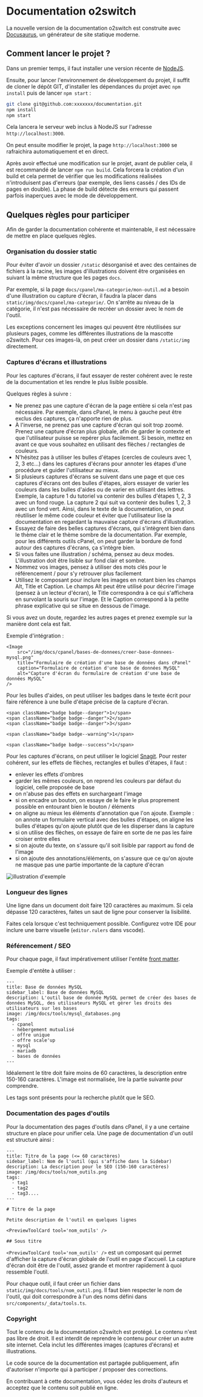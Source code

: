 # Documentation o2switch

La nouvelle version de la documentation o2switch est construite avec [Docusaurus](https://docusaurus.io/), un 
générateur de site statique moderne.

## Comment lancer le projet ?

Dans un premier temps, il faut installer une version récente de [NodeJS](https://nodejs.org/fr/download/package-manager).

Ensuite, pour lancer l'environnement de développement du projet, il suffit de cloner le dépôt GIT, d'installer
les dépendances du projet avec `npm install` puis de lancer `npm start` : 

```bash
git clone git@github.com:xxxxxxx/documentation.git
npm install
npm start
```

Cela lancera le serveur web inclus à NodeJS sur l'adresse `http://localhost:3000`.

On peut ensuite modifier le projet, la page `http://localhost:3000` se rafraichira automatiquement et en direct. 

Après avoir effectué une modification sur le projet, avant de publier cela, il est recommandé de lancer `npm run build`. 
Cela forcera la création d'un build et cela permet de vérifier que les modifications réalisées n'introduisent pas 
d'erreurs (par exemple, des liens cassés / des IDs de pages en double). La phase de build détecte des erreurs qui 
passent parfois inaperçues avec le mode de développement. 

## Quelques règles pour participer

Afin de garder la documentation cohérente et maintenable, il est nécessaire de mettre en place quelques règles.

### Organisation du dossier static

Pour éviter d'avoir un dossier `/static` désorganisé et avec des centaines de fichiers à la racine, les images 
d'illustrations doivent être organisées en suivant la même structure que les pages `docs`.

Par exemple, si la page `docs/cpanel/ma-categorie/mon-outil.md` a besoin d'une illustration ou capture d'écran, 
il faudra la placer dans `static/img/docs/cpanel/ma-categorie/`.  On s'arrête au niveau de la catégorie, il n'est pas
nécessaire de recréer un dossier avec le nom de l'outil.

Les exceptions concernent les images qui peuvent être réutilisées sur plusieurs pages, comme les différentes 
illustrations de la mascotte o2switch. Pour ces images-là, on peut créer un dossier dans `/static/img` directement.

### Captures d'écrans et illustrations

Pour les captures d'écrans, il faut essayer de rester cohérent avec le reste de la documentation et les rendre le
plus lisible possible. 

Quelques règles à suivre : 
  * Ne prenez pas une capture d'écran de la page entière si cela n'est pas nécessaire. Par exemple, dans cPanel, le
  menu à gauche peut être exclus des captures, ça n'apporte rien de plus.
  * À l'inverse, ne prenez pas une capture d'écran qui soit trop zoomé. Prenez une capture d'écran plus globale, afin
  de garder le contexte et que l'utilisateur puisse se repérer plus facilement. Si besoin, mettez en avant ce que vous
  souhaitez en utilisant des flèches / rectangles de couleurs.
  * N'hésitez pas à utiliser les bulles d'étapes (cercles de couleurs avec 1, 2, 3 etc...) dans les captures d'écrans 
  pour annoter les étapes d'une procédure et guider l'utilisateur au mieux.
  * Si plusieurs captures d'écrans se suivent dans une page et que ces captures d'écrans ont des bulles d'étapes, alors
  essayer de varier les couleurs dans les bulles d'aides ou de varier en utilisant des lettres. Exemple, la capture 1
  du tutoriel va contenir des bulles d'étapes 1, 2, 3 avec un fond rouge. La capture 2 qui suit va contenir des bulles 
  1, 2, 3 avec un fond vert. Ainsi, dans le texte de la documentation, on peut réutiliser le même code couleur et éviter
  que l'utilisateur lise la documentation en regardant la mauvaise capture d'écrans d'illustration.  
  * Essayez de faire des belles captures d'écrans, qui s'intègrent bien dans le thème clair et le thème sombre de la
  documentation. Par exemple, pour les différents outils cPanel, on peut garder la bordure de fond autour des captures
  d'écrans, ça s'intègre bien.
  * Si vous faites une illustration / schéma, pensez au deux modes. L'illustration doit être lisible sur fond clair
  et sombre. 
  * Nommez vos images, pensez à utiliser des mots clés pour le référencement / pour s'y retrouver plus facilement
  * Utilisez le composant pour inclure les images en notant bien les champs Alt, Title et Caption. Le champs Alt peut 
  être utilisé pour décrire l'image (pensez à un lecteur d'écran), le Title correspondra à ce qui s'affichera en 
  survolant la souris sur l'image. Et le Caption correspond à la petite phrase explicative qui se situe en dessous
  de l'image.

Si vous avez un doute, regardez les autres pages et prenez exemple sur la manière dont cela est fait. 

Exemple d'intégration : 

```mdx
<Image
    src="/img/docs/cpanel/bases-de-donnees/creer-base-donnees-mysql.png"
    title="Formulaire de création d'une base de données dans cPanel"
    caption="Formulaire de création d'une base de données MySQL"
    alt="Capture d'écran du formulaire de création d'une base de données MySQL"
/>
```

Pour les bulles d'aides, on peut utiliser les badges dans le texte écrit pour faire référence à une bulle d'étape
précise de la capture d'écran. 

```mdx 
<span className="badge badge--danger">1</span> 
<span className="badge badge--danger">2</span>
<span className="badge badge--danger">3</span>  

<span className="badge badge--warning">1</span> 

<span className="badge badge--success">1</span> 
```

Pour les captures d'écrans, on peut utiliser le logiciel [Snagit](https://www.techsmith.fr/snagit/). Pour rester
cohérent, sur les effets de flèches, rectangles et bulles d'étapes, il faut : 
  * enlever les effets d'ombres 
  * garder les mêmes couleurs, on reprend les couleurs par défaut du logiciel, celle proposée de base 
  * on n'abuse pas des effets en surchargeant l'image
  * si on encadre un bouton, on essaye de le faire le plus proprement possible en entourant bien le bouton / éléments 
  * on aligne au mieux les éléments d'annotation que l'on ajoute. Exemple : on annote un formulaire vertical avec des
  bulles d'étapes, on aligne les bulles d'étapes qu'on ajoute plutôt que de les disperser dans la capture 
  * si on utilise des flèches, on essaye de faire en sorte de ne pas les faire croiser entre elles 
  * si on ajoute du texte, on s'assure qu'il soit lisible par rapport au fond de l'image 
  * si on ajoute des annotations/éléments, on s'assure que ce qu'on ajoute ne masque pas une partie importante de la
  capture d'écran 

![illustration d'exemple](./static/img/readme/exemple-capture-ecran.png)

### Longueur des lignes 

Une ligne dans un document doit faire 120 caractères au maximum. Si cela dépasse 120 caractères, faites un saut de 
ligne pour conserver la lisibilité.

Faites cela lorsque c'est techniquement possible. Configurez votre IDE pour inclure une barre visuelle (`editor.rulers`
dans vscode).

### Référencement / SEO

Pour chaque page, il faut impérativement utiliser l'entête [front matter](https://docusaurus.io/fr/docs/next/markdown-features#front-matter).

Exemple d'entête à utiliser : 

```mdx
---
title: Base de données MySQL
sidebar_label: Base de données MySQL
description: L'outil base de donnée MySQL permet de créer des bases de données MySQL, des utilisateurs MySQL et gérer les droits des utilisateurs sur les bases
image: /img/docs/tools/mysql_databases.png
tags:
  - cpanel
  - hébergement mutualisé
  - offre unique
  - offre scale'up
  - mysql
  - mariadb
  - bases de données
---
```

Idéalement le titre doit faire moins de 60 caractères, la description entre 150-160 caractères. L'image est normalisée,
lire la partie suivante pour comprendre.

Les tags sont présents pour la recherche plutôt que le SEO.

### Documentation des pages d'outils 

Pour la documentation des pages d'outils dans cPanel, il y a une certaine structure en place pour unifier cela. Une
page de documentation d'un outil est structuré ainsi : 

```mdx
---
title: Titre de la page (<= 60 caractères)
sidebar_label: Nom de l'outil (qui s'affiche dans la Sidebar)
description: La description pour le SEO (150-160 caractères)
image: /img/docs/tools/nom_outils.png
tags:
  - tag1
  - tag2
  - tag3....
---

# Titre de la page

Petite description de l'outil en quelques lignes 

<PreviewToolCard tool='nom_outils' />

## Sous titre
```

`<PreviewToolCard tool='nom_outils' />` est un composant qui permet d'afficher la capture d'écran globale de l'outil
en page d'accueil. La capture d'écran doit être de l'outil, assez grande et montrer rapidement à quoi ressemble
l'outil.

Pour chaque outil, il faut créer un fichier dans `static/img/docs/tools/nom_outil.png`. Il faut bien respecter
le nom de l'outil, qui doit correspondre à l'un des noms défini dans `src/components/_data/tools.ts`.

### Copyright

Tout le contenu de la documentation o2switch est protégé. Le contenu n'est pas libre de droit. Il est interdit de 
reprendre le contenu pour créer un autre site internet. Cela inclut les différentes images (captures d'écrans) et 
illustrations. 

Le code source de la documentation est partagée publiquement, afin d'autoriser n'importe qui à participer / proposer
des corrections.

En contribuant à cette documentation, vous cédez les droits d'auteurs et acceptez que le contenu soit publié en ligne.